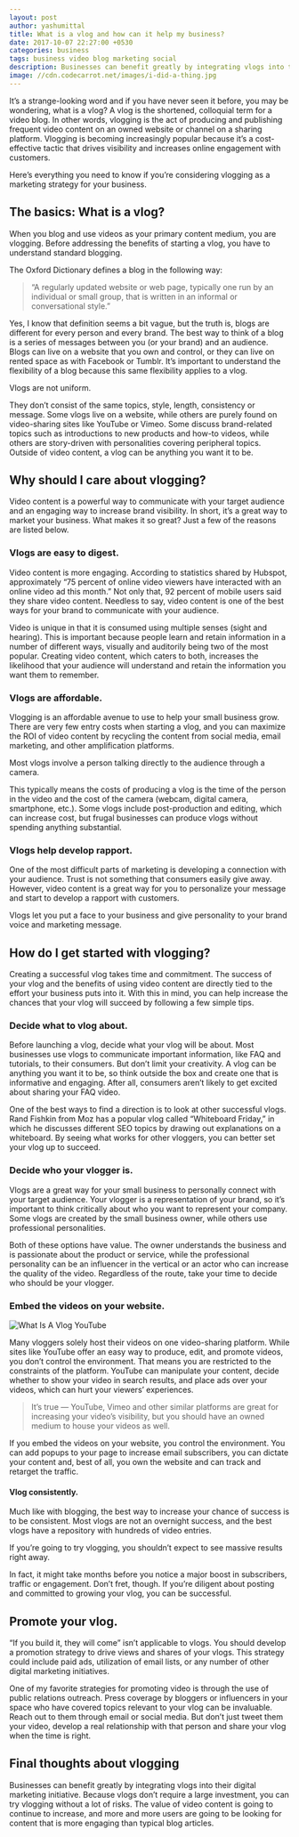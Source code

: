 ```yaml
---
layout: post
author: yashumittal
title: What is a vlog and how can it help my business?
date: 2017-10-07 22:27:00 +0530
categories: business
tags: business video blog marketing social
description: Businesses can benefit greatly by integrating vlogs into their digital marketing initiative. What is a vlog? Find out here and get started today.
image: //cdn.codecarrot.net/images/i-did-a-thing.jpg
---
```


It’s a strange-looking word and if you have never seen it before, you may be wondering, what is a vlog? A vlog is the shortened, colloquial term for a video blog. In other words, vlogging is the act of producing and publishing frequent video content on an owned website or channel on a sharing platform. Vlogging is becoming increasingly popular because it’s a cost-effective tactic that drives visibility and increases online engagement with customers.

Here’s everything you need to know if you’re considering vlogging as a marketing strategy for your business.

## The basics: What is a vlog?

When you blog and use videos as your primary content medium, you are vlogging. Before addressing the benefits of starting a vlog, you have to understand standard blogging.

The Oxford Dictionary defines a blog in the following way:

<blockquote>
“A regularly updated website or web page, typically one run by an individual or small group, that is written in an informal or conversational style.”
</blockquote>

Yes, I know that definition seems a bit vague, but the truth is, blogs are different for every person and every brand. The best way to think of a blog is a series of messages between you (or your brand) and an audience. Blogs can live on a website that you own and control, or they can live on rented space as with Facebook or Tumblr. It’s important to understand the flexibility of a blog because this same flexibility applies to a vlog.

<div class="callout">
Vlogs are not uniform.
</div>

They don’t consist of the same topics, style, length, consistency or message. Some vlogs live on a website, while others are purely found on video-sharing sites like YouTube or Vimeo. Some discuss brand-related topics such as introductions to new products and how-to videos, while others are story-driven with personalities covering peripheral topics. Outside of video content, a vlog can be anything you want it to be.

## Why should I care about vlogging?

Video content is a powerful way to communicate with your target audience and an engaging way to increase brand visibility. In short, it’s a great way to market your business. What makes it so great? Just a few of the reasons are listed below.

### Vlogs are easy to digest.

Video content is more engaging. According to statistics shared by Hubspot, approximately “75 percent of online video viewers have interacted with an online video ad this month.” Not only that, 92 percent of mobile users said they share video content. Needless to say, video content is one of the best ways for your brand to communicate with your audience.

Video is unique in that it is consumed using multiple senses (sight and hearing). This is important because people learn and retain information in a number of different ways, visually and auditorily being two of the most popular. Creating video content, which caters to both, increases the likelihood that your audience will understand and retain the information you want them to remember.

### Vlogs are affordable.

Vlogging is an affordable avenue to use to help your small business grow. There are very few entry costs when starting a vlog, and you can maximize the ROI of video content by recycling the content from social media, email marketing, and other amplification platforms.

<div class="callout">
Most vlogs involve a person talking directly to the audience through a camera.
</div>

This typically means the costs of producing a vlog is the time of the person in the video and the cost of the camera (webcam, digital camera, smartphone, etc.). Some vlogs include post-production and editing, which can increase cost, but frugal businesses can produce vlogs without spending anything substantial.

### Vlogs help develop rapport.

One of the most difficult parts of marketing is developing a connection with your audience. Trust is not something that consumers easily give away. However, video content is a great way for you to personalize your message and start to develop a rapport with customers.

<div class="callout">
Vlogs let you put a face to your business and give personality to your brand voice and marketing message.
</div>

## How do I get started with vlogging?

Creating a successful vlog takes time and commitment. The success of your vlog and the benefits of using video content are directly tied to the effort your business puts into it. With this in mind, you can help increase the chances that your vlog will succeed by following a few simple tips.

### Decide what to vlog about.

Before launching a vlog, decide what your vlog will be about. Most businesses use vlogs to communicate important information, like FAQ and tutorials, to their consumers. But don’t limit your creativity. A vlog can be anything you want it to be, so think outside the box and create one that is informative and engaging. After all, consumers aren’t likely to get excited about sharing your FAQ video.

One of the best ways to find a direction is to look at other successful vlogs. Rand Fishkin from Moz has a popular vlog called “Whiteboard Friday,” in which he discusses different SEO topics by drawing out explanations on a whiteboard. By seeing what works for other vloggers, you can better set your vlog up to succeed.

### Decide who your vlogger is.

Vlogs are a great way for your small business to personally connect with your target audience. Your vlogger is a representation of your brand, so it’s important to think critically about who you want to represent your company. Some vlogs are created by the small business owner, while others use professional personalities.

Both of these options have value. The owner understands the business and is passionate about the product or service, while the professional personality can be an influencer in the vertical or an actor who can increase the quality of the video. Regardless of the route, take your time to decide who should be your vlogger.

### Embed the videos on your website.

![What Is A Vlog YouTube](//cdn.codecarrot.net/images/what-is-a-vlog-youtube.jpg)

Many vloggers solely host their videos on one video-sharing platform. While sites like YouTube offer an easy way to produce, edit, and promote videos, you don’t control the environment. That means you are restricted to the constraints of the platform. YouTube can manipulate your content, decide whether to show your video in search results, and place ads over your videos, which can hurt your viewers’ experiences.

<blockquote>
It’s true — YouTube, Vimeo and other similar platforms are great for increasing your video’s visibility, but you should have an owned medium to house your videos as well.
</blockquote>

If you embed the videos on your website, you control the environment. You can add popups to your page to increase email subscribers, you can dictate your content and, best of all, you own the website and can track and retarget the traffic.

#### Vlog consistently.

Much like with blogging, the best way to increase your chance of success is to be consistent. Most vlogs are not an overnight success, and the best vlogs have a repository with hundreds of video entries.

<div class="callout">
If you’re going to try vlogging, you shouldn’t expect to see massive results right away.
</div>

In fact, it might take months before you notice a major boost in subscribers, traffic or engagement. Don’t fret, though. If you’re diligent about posting and committed to growing your vlog, you can be successful.

## Promote your vlog.

“If you build it, they will come” isn’t applicable to vlogs. You should develop a promotion strategy to drive views and shares of your vlogs. This strategy could include paid ads, utilization of email lists, or any number of other digital marketing initiatives.

One of my favorite strategies for promoting video is through the use of public relations outreach. Press coverage by bloggers or influencers in your space who have covered topics relevant to your vlog can be invaluable. Reach out to them through email or social media. But don’t just tweet them your video, develop a real relationship with that person and share your vlog when the time is right.

## Final thoughts about vlogging

Businesses can benefit greatly by integrating vlogs into their digital marketing initiative. Because vlogs don’t require a large investment, you can try vlogging without a lot of risks. The value of video content is going to continue to increase, and more and more users are going to be looking for content that is more engaging than typical blog articles.
